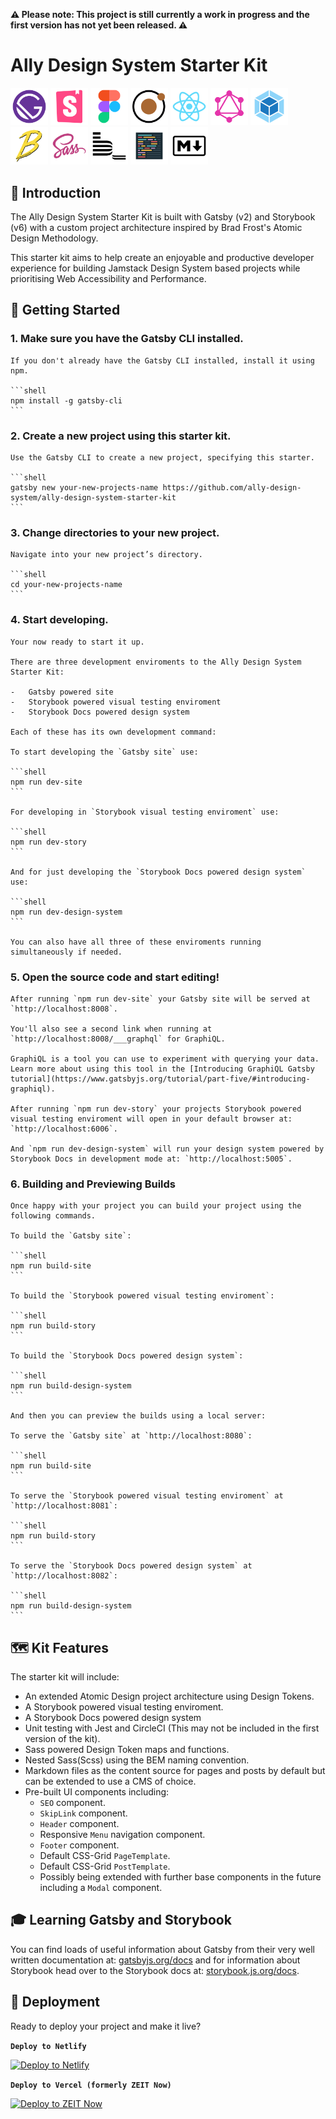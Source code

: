 **⚠️ Please note: This project is still currently a work in progress and the first version has not yet been released. ⚠️**

# Ally Design System Starter Kit

<div>
<img alt="Gatsby" src="./src/07_images/logos/GatsbyIconLogo.png" width="60" />
<img alt="Storybook" src="./src/07_images/logos/StorybookIconLogo.png" width="60" />
<img alt="Figma" src="./src/07_images/logos/FigmaIconLogo.png" width="60" />
<img alt="Atomic Design" src="./src/07_images/logos/AtomicDesignIconLogo.png" width="60" />
<img alt="React" src="./src/07_images/logos/ReactIconLogo.png" width="60" />
<img alt="GraphQL" src="./src/07_images/logos/GraphQLIconLogo.png" width="60" />
<img alt="Webpack" src="./src/07_images/logos/WebpackIconLogo.png" width="60" />
<img alt="Babel" src="./src/07_images/logos/BabelIconLogo.png" width="60" />
<img alt="Sass" src="./src/07_images/logos/SassIconLogo.png" width="60" />
<img alt="BEM" src="./src/07_images/logos/BEMIconLogo.png" width="60" />
<img alt="Prettier" src="./src/07_images/logos/PrettierIconLogo.png" width="60" />
<img alt="Markdown" src="./src/07_images/logos/MarkdownIconLogo.png" width="60" />
</div>

## 👋 Introduction

The Ally Design System Starter Kit is built with Gatsby (v2) and Storybook (v6) with a custom project architecture inspired by Brad Frost's Atomic Design Methodology.

This starter kit aims to help create an enjoyable and productive developer experience for building Jamstack Design System based projects while prioritising Web Accessibility and Performance.

## 💨 Getting Started

### 1. **Make sure you have the Gatsby CLI installed.**

    If you don't already have the Gatsby CLI installed, install it using npm.

    ```shell
    npm install -g gatsby-cli
    ```

### 2. **Create a new project using this starter kit.**

    Use the Gatsby CLI to create a new project, specifying this starter.

    ```shell
    gatsby new your-new-projects-name https://github.com/ally-design-system/ally-design-system-starter-kit
    ```

### 3. **Change directories to your new project.**

    Navigate into your new project’s directory.

    ```shell
    cd your-new-projects-name
    ```

### 4. **Start developing.**

    Your now ready to start it up.

    There are three development enviroments to the Ally Design System Starter Kit:

    -   Gatsby powered site
    -   Storybook powered visual testing enviroment
    -   Storybook Docs powered design system

    Each of these has its own development command:

    To start developing the `Gatsby site` use:

    ```shell
    npm run dev-site
    ```

    For developing in `Storybook visual testing enviroment` use:

    ```shell
    npm run dev-story
    ```

    And for just developing the `Storybook Docs powered design system` use:

    ```shell
    npm run dev-design-system
    ```

    You can also have all three of these enviroments running simultaneously if needed.

### 5. **Open the source code and start editing!**

    After running `npm run dev-site` your Gatsby site will be served at `http://localhost:8008`.

    You'll also see a second link when running at `http://localhost:8008/___graphql` for GraphiQL.

    GraphiQL is a tool you can use to experiment with querying your data. Learn more about using this tool in the [Introducing GraphiQL Gatsby tutorial](https://www.gatsbyjs.org/tutorial/part-five/#introducing-graphiql).

    After running `npm run dev-story` your projects Storybook powered visual testing enviroment will open in your default browser at: `http://localhost:6006`.

    And `npm run dev-design-system` will run your design system powered by Storybook Docs in development mode at: `http://localhost:5005`.

### 6. **Building and Previewing Builds**

    Once happy with your project you can build your project using the following commands.

    To build the `Gatsby site`:

    ```shell
    npm run build-site
    ```

    To build the `Storybook powered visual testing enviroment`:

    ```shell
    npm run build-story
    ```

    To build the `Storybook Docs powered design system`:

    ```shell
    npm run build-design-system
    ```

    And then you can preview the builds using a local server:

    To serve the `Gatsby site` at `http://localhost:8080`:

    ```shell
    npm run build-site
    ```

    To serve the `Storybook powered visual testing enviroment` at `http://localhost:8081`:

    ```shell
    npm run build-story
    ```

    To serve the `Storybook Docs powered design system` at `http://localhost:8082`:

    ```shell
    npm run build-design-system
    ```

## 🗺️ Kit Features

The starter kit will include:

-   An extended Atomic Design project architecture using Design Tokens.
-   A Storybook powered visual testing enviroment.
-   A Storybook Docs powered design system
-   Unit testing with Jest and CircleCI (This may not be included in the first version of the kit).
-   Sass powered Design Token maps and functions.
-   Nested Sass(Scss) using the BEM naming convention.
-   Markdown files as the content source for pages and posts by default but can be extended to use a CMS of choice.
-   Pre-built UI components including:
    -   `SEO` component.
    -   `SkipLink` component.
    -   `Header` component.
    -   Responsive `Menu` navigation component.
    -   `Footer` component.
    -   Default CSS-Grid `PageTemplate`.
    -   Default CSS-Grid `PostTemplate`.
    -   Possibly being extended with further base components in the future including a `Modal` component.

## 🎓 Learning Gatsby and Storybook

You can find loads of useful information about Gatsby from their very well written documentation at: [gatsbyjs.org/docs](https://www.gatsbyjs.org/docs) and for information about Storybook head over to the Storybook docs at: [storybook.js.org/docs](https://storybook.js.org/docs/react/get-started/introduction).

## 🚀 Deployment

Ready to deploy your project and make it live?

**`Deploy to Netlify`**

[![Deploy to Netlify](https://www.netlify.com/img/deploy/button.svg)](https://app.netlify.com/start/deploy?repository=https://github.com/ally-design-system/ally-design-system-starter-kit)

**`Deploy to Vercel (formerly ZEIT Now)`**

[![Deploy to ZEIT Now](https://zeit.co/button)](https://zeit.co/import/project?template=https://github.com/ally-design-system/ally-design-system-starter-kit)
